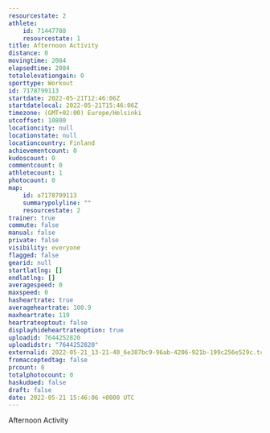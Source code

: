 ```yaml
---
resourcestate: 2
athlete:
    id: 71447788
    resourcestate: 1
title: Afternoon Activity
distance: 0
movingtime: 2084
elapsedtime: 2084
totalelevationgain: 0
sporttype: Workout
id: 7178799113
startdate: 2022-05-21T12:46:06Z
startdatelocal: 2022-05-21T15:46:06Z
timezone: (GMT+02:00) Europe/Helsinki
utcoffset: 10800
locationcity: null
locationstate: null
locationcountry: Finland
achievementcount: 0
kudoscount: 0
commentcount: 0
athletecount: 1
photocount: 0
map:
    id: a7178799113
    summarypolyline: ""
    resourcestate: 2
trainer: true
commute: false
manual: false
private: false
visibility: everyone
flagged: false
gearid: null
startlatlng: []
endlatlng: []
averagespeed: 0
maxspeed: 0
hasheartrate: true
averageheartrate: 100.9
maxheartrate: 119
heartrateoptout: false
displayhideheartrateoption: true
uploadid: 7644252820
uploadidstr: "7644252820"
externalid: 2022-05-21_13-21-40_6e387bc9-96ab-4206-921b-199c256e529c.tcx
fromacceptedtag: false
prcount: 0
totalphotocount: 0
haskudoed: false
draft: false
date: 2022-05-21 15:46:06 +0000 UTC
---
```

Afternoon Activity